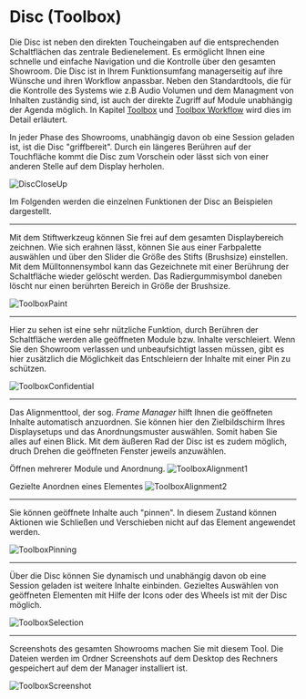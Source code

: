 # Disc (Toolbox)



Die Disc ist neben den direkten Toucheingaben auf die entsprechenden Schaltflächen das zentrale Bedienelement. Es ermöglicht Ihnen eine schnelle und einfache Navigation und die Kontrolle über den gesamten Showroom. Die Disc ist in Ihrem Funktionsumfang managerseitig auf ihre Wünsche und ihren Workflow anpassbar. Neben den Standardtools, die für die Kontrolle des Systems wie z.B Audio Volumen und dem Managment von Inhalten zuständig sind, ist auch der direkte Zugriff auf Module unabhängig der Agenda möglich. In Kapitel [Toolbox](toolboxes.md) und [Toolbox Workflow](toolboxworkflow.md) wird dies im Detail erläutert. 

In jeder Phase des Showrooms, unabhängig davon ob eine Session geladen ist, ist die Disc "griffbereit". Durch ein längeres Berühren auf der Touchfläche kommt die Disc zum Vorschein oder lässt sich von einer anderen Stelle auf dem Display herholen. 

![DiscCloseUp](img/Showroom/Disc_Gifs/Toolbox_Get.gif)

Im Folgenden werden die einzelnen Funktionen der Disc an Beispielen dargestellt.


***

Mit dem Stiftwerkzeug können Sie frei auf dem gesamten Displaybereich zeichnen. Wie sich erahnen lässt, können Sie aus einer Farbpalette auswählen und über den Slider die Größe des Stifts (Brushsize) einstellen. Mit dem Mülltonnensymbol kann das Gezeichnete mit einer Berührung der Schaltfläche wieder gelöscht werden. Das Radiergummisymbol daneben löscht nur einen berührten Bereich in Größe der Brushsize. 

![ToolboxPaint](img/Showroom/Disc_Gifs/Toolbox_Paint_New.gif)

***

Hier zu sehen ist eine sehr nützliche Funktion, durch Berühren der Schaltfläche werden alle geöffneten Module bzw. Inhalte verschleiert. Wenn Sie den Showroom verlassen und unbeaufsichtigt lassen müssen, gibt es hier zusätzlich die Möglichkeit das Entschleiern der Inhalte mit einer Pin zu schützen. 

![ToolboxConfidential](img/Showroom/Disc_Gifs/Toolbox_Confidential.gif)
***

Das Alignmenttool, der sog. *Frame Manager* hilft Ihnen die geöffneten Inhalte automatisch anzuordnen. Sie können hier den Zielbildschirm Ihres Displaysetups und das Anordnungsmuster auswählen. Somit haben Sie alles auf einen Blick. Mit dem äußeren Rad der Disc ist es zudem möglich, druch Drehen die geöffneten Fenster jeweils anzuwählen.

Öffnen mehrerer Module und Anordnung.
![ToolboxAlignment1](img/Showroom/Disc_Gifs/Toolbox_Alignment_Low_New.gif)



Gezielte Anordnen eines Elementes
![ToolboxAlignment2](img/Showroom/Disc_Gifs/Toolbox_Alignment_2_Neu.gif)

***

Sie können geöffnete Inhalte auch "pinnen". In diesem Zustand können Aktionen wie Schließen und Verschieben nicht auf das Element angewendet werden.

![ToolboxPinning](img/Showroom/Disc_Gifs/Toolbox_Pinning_Neu.gif)

***

Über die Disc können Sie dynamisch und unabhängig davon ob eine Session geladen ist weitere Inhalte einbinden. Gezieltes Auswählen von geöffneten Elementen mit Hilfe der Icons oder des Wheels ist mit der Disc möglich.

![ToolboxSelection](img/Showroom/Disc_Gifs/Toolbox_Selection_Neu.gif)

***

Screenshots des gesamten Showrooms machen Sie mit diesem Tool. Die Dateien werden im Ordner Screenshots auf dem Desktop des Rechners gespeichert auf dem der Manager installiert ist. 

![ToolboxScreenshot](img/Showroom/Disc_Gifs/Toolbox_Screenshot.gif)




